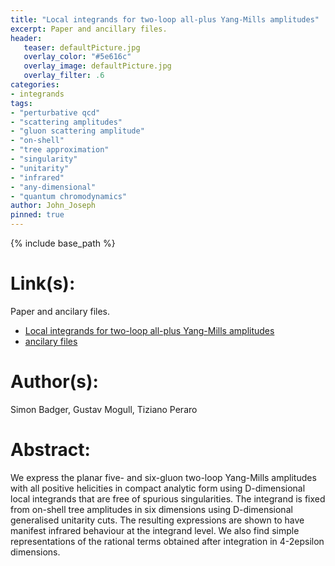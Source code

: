```yaml
---
title: "Local integrands for two-loop all-plus Yang-Mills amplitudes"
excerpt: Paper and ancillary files.
header:
   teaser: defaultPicture.jpg
   overlay_color: "#5e616c"
   overlay_image: defaultPicture.jpg
   overlay_filter: .6
categories:
- integrands
tags:
- "perturbative qcd"
- "scattering amplitudes"
- "gluon scattering amplitude"
- "on-shell"
- "tree approximation"
- "singularity"
- "unitarity"
- "infrared"
- "any-dimensional"
- "quantum chromodynamics"
author: John_Joseph
pinned: true
---
```

{% include base_path %}

# Link(s):
Paper and ancilary files.
  * [Local integrands for two-loop all-plus Yang-Mills amplitudes](https://arxiv.org/abs/1606.02244)
  * [ancilary files](https://arxiv.org/src/1606.02244/anc)

# Author(s):
Simon Badger, Gustav Mogull, Tiziano Peraro

# Abstract:
We express the planar five- and six-gluon two-loop Yang-Mills amplitudes with all positive helicities in compact analytic form using D-dimensional local integrands that are free of spurious singularities. The integrand is fixed from on-shell tree amplitudes in six dimensions using D-dimensional generalised unitarity cuts. The resulting expressions are shown to have manifest infrared behaviour at the integrand level. We also find simple representations of the rational terms obtained after integration in 4-2epsilon dimensions.